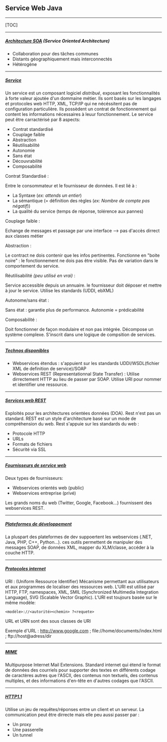 ## Service Web Java

------

[TOC]

------

##### <u>Architecture SOA</u> (Service Oriented Architecture)

- Collaboration pour des tâches communes
- Distants géographiquement mais interconnectés
- Hétérogène

------

##### <u>Service</u>

Un service est un composant logiciel *distribué*, exposant les fonctionnalités à forte valeur ajoutée d'un dommaine métier. Ils sont basés sur les langages et protocoles web HTTP, XML, TCP/IP qui ne nécéssitent pas de configuration particulière. Ils possèdent un contrat de fonctionnement qui content les informations nécessaires à leuur fonctionnement. Le service peut être carractérisé par 8 aspects:

- Contrat standardisé
- Couplage faible
- Abstraction
- Réutilisabilité
- Autonomie
- Sans état
- Découvrabilité
- Composabilité



Contrat Standardisé : 

Entre le consommateur et le fournisseur de données. Il est lié à :

- La Syntaxe (*ex: attends un entier*)
- La sémantique (= définition des règles (*ex: Nombre de compte pas négatif*))
- La qualité du service (temps de réponse, tolérence aux pannes)



Couplage faible :

Echange de messages et passage par une interface —> pas d'accès dirrect aux classes métier



Abstraction :

Le contract ne dois contenir que les infos pertinentes. Fonctionne en "boite noire" : le fonctionnement ne dois pas être visible. Pas de variation dans le comportement du service.



Réutilisabilité *(peu utilisé en vrai)* :

Service accessible depuis un annuaire. le fournisseur doit déposer et mettre à jour le service. Utilise les standards (UDDI, ebXML) 



Autonome/sans état :

Sans état : garantie plus de performance. Autonomie = prédicabilité



Composabilité : 

Doit fonctionner de façon modulaire et non pas intégrée. Décompose un système complexe. S'inscrit dans une logique de compsition de services. 

------

##### <u>Technos disponibles</u>

- Webservices étendus : s'appuient sur les standards UDDI/WSDL(fichier XML de definition de service)/SOAP
- Webservices REST (Representationnal State Transfer) : Utilise dirrectement HTTP au lieu de passer par SOAP. Utilise URI pour nommer et identifier une ressource. 

------

##### <u>Services web REST</u>

Exploités pour les architectures orientées données (DOA). Rest n'est pas un standard. REST est un style d'architecture basé sur un mode de compréhension du web. Rest s'appuie sur les standards du web : 

- Protocole HTTP
- URLs
- Formats de fichiers
- Sécurité via SSL

------

##### <u>Fournisseurs de service web</u>

Deux types de fournisseurs:

- Webservices orientés web (public)
- Webservices entreprise (privé)

Les grands noms du web (Twitter, Google, Facebook…) fournissent des webservices REST.

------

##### <u>Plateformes de développement</u>

La pluspart des plateformes de dev suppoertent les webservices (.NET, Java, PHP, C++, Python…). ces outils permettent de manipuler des messages SOAP, de données XML, mapper du XLM/classe, accéder à la couche HTTP.

------

##### <u>Protocoles internet</u>

URI : (Uniform Ressource Identifier) Mécanisme permettant aux utilisateurs et aux programmes de localiser des ressources web. L'URI est utilisé par HTTP, FTP, namespaces, XML, SMIL (Synchronized Multimedia Integration Language), SVG (Scalable Vector Graphic). L'URI est toujours basée sur le même modèle:

```
<modèle>://<autorité><chemin> ?<requete>
```

URL et URN sont des sous classes de URI

Exemple d'URL : http://www.google.com ; file://home/documents/index.html ; ftp://host@adress/dir

------

##### <u>MIME</u>

Multipurpose Internet Mail Extensions. Standard internet qui étend le format de données des courriels pour supporter des textes en différents codage de caractères autres que l'ASCII, des contenus non textuels, des contenus multiples, et des informations d'en-tête en d'autres codages que l'ASCII.

------

##### <u>HTTP1.1</u>

Utilise un jeu de requêtes/réponses entre un client et un serveur. La communication peut être dirrecte mais elle peu aussi passer par :

- Un proxy
- Une passerelle
- Un tunnel

